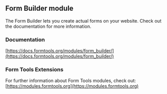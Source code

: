## Form Builder module

The Form Builder lets you create actual forms on your website. Check out the documentation for more information.

### Documentation

[https://docs.formtools.org/modules/form_builder/](https://docs.formtools.org/modules/form_builder/)

### Form Tools Extensions

For further information about Form Tools modules, check out:
[https://modules.formtools.org](https://modules.formtools.org)
